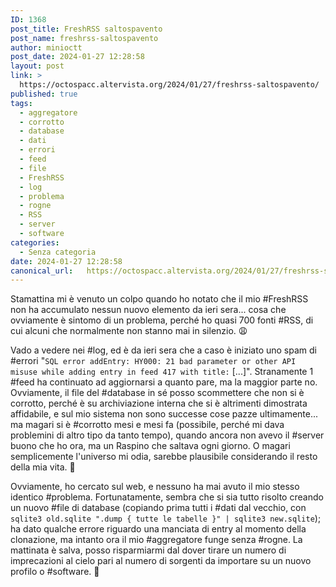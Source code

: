 ```yaml
---
ID: 1368
post_title: FreshRSS saltospavento
post_name: freshrss-saltospavento
author: minioctt
post_date: 2024-01-27 12:28:58
layout: post
link: >
  https://octospacc.altervista.org/2024/01/27/freshrss-saltospavento/
published: true
tags:
  - aggregatore
  - corrotto
  - database
  - dati
  - errori
  - feed
  - file
  - FreshRSS
  - log
  - problema
  - rogne
  - RSS
  - server
  - software
categories:
  - Senza categoria
date: 2024-01-27 12:28:58
canonical_url:   https://octospacc.altervista.org/2024/01/27/freshrss-saltospavento/
---
```

<!-- wp:paragraph -->
<p>Stamattina mi è venuto un colpo quando ho notato che il mio #FreshRSS non ha accumulato nessun nuovo elemento da ieri sera... cosa che ovviamente è sintomo di un problema, perché ho quasi 700 fonti #RSS, di cui alcuni che normalmente non stanno mai in silenzio. 😩️</p>
<!-- /wp:paragraph -->

<!-- wp:paragraph -->
<p>Vado a vedere nei #log, ed è da ieri sera che a caso è iniziato uno spam di #errori "<code>SQL error addEntry: HY000: 21 bad parameter or other API misuse while adding entry in feed 417 with title:</code> [...]". Stranamente 1 #feed ha continuato ad aggiornarsi a quanto pare, ma la maggior parte no. Ovviamente, il file del #database in sé posso scommettere che non si è corrotto, perché è su archiviazione interna che si è altrimenti dimostrata affidabile, e sul mio sistema non sono successe cose pazze ultimamente... ma magari si è #corrotto mesi e mesi fa (possibile, perché mi dava problemini di altro tipo da tanto tempo), quando ancora non avevo il #server buono che ho ora, ma un Raspino che saltava ogni giorno. O magari semplicemente l'universo mi odia, sarebbe plausibile considerando il resto della mia vita. 🌋️</p>
<!-- /wp:paragraph -->

<!-- wp:paragraph -->
<p>Ovviamente, ho cercato sul web, e nessuno ha mai avuto il mio stesso identico #problema. Fortunatamente, sembra che si sia tutto risolto creando un nuovo #file di database (copiando prima tutti i #dati dal vecchio, con <code>sqlite3 old.sqlite ".dump { tutte le tabelle }" | sqlite3 new.sqlite</code>); ha dato qualche errore riguardo una manciata di entry al momento della clonazione, ma intanto ora il mio #aggregatore funge senza #rogne. La mattinata è salva, posso risparmiarmi dal dover tirare un numero di imprecazioni al cielo pari al numero di sorgenti da importare su un nuovo profilo o #software. 😤️</p>
<!-- /wp:paragraph -->